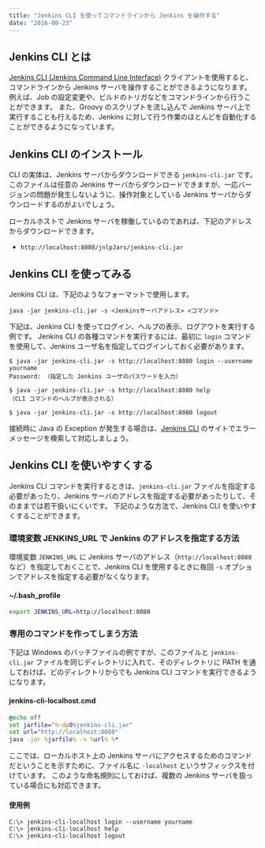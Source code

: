 ```yaml
---
title: "Jenkins CLI を使ってコマンドラインから Jenkins を操作する"
date: "2016-08-23"
---
```


Jenkins CLI とは
----
[Jenkins CLI (Jenkins Command Line Interface)](https://wiki.jenkins-ci.org/display/JENKINS/Jenkins+CLI) クライアントを使用すると、コマンドラインから Jenkins サーバを操作することができるようになります。
例えば、Job の設定変更や、ビルドのトリガなどをコマンドラインから行うことができます。
また、Groovy のスクリプトを流し込んで Jenkins サーバ上で実行することも行えるため、Jenkins に対して行う作業のほとんどを自動化することができるようになっています。

Jenkins CLI のインストール
----

CLI の実体は、Jenkins サーバからダウンロードできる `jenkins-cli.jar` です。
このファイルは任意の Jenkins サーバからダウンロードできますが、一応バージョンの問題が発生しないように、操作対象としている Jenkins サーバからダウンロードするのがよいでしょう。

ローカルホストで Jenkins サーバを稼働しているのであれば、下記のアドレスからダウンロードできます。

* `http://localhost:8080/jnlpJars/jenkins-cli.jar`


Jenkins CLI を使ってみる
----

Jenkins CLI は、下記のようなフォーマットで使用します。

```
java -jar jenkins-cli.jar -s <Jenkinsサーバアドレス> <コマンド>
```

下記は、Jenkins CLI を使ってログイン、ヘルプの表示、ログアウトを実行する例です。
Jenkins CLI の各種コマンドを実行するには、最初に `login` コマンドを使用して、Jenkins ユーザ名を指定してログインしておく必要があります。

```
$ java -jar jenkins-cli.jar -s http://localhost:8080 login --username yourname
Password: （指定した Jenkins ユーザのパスワードを入力）

$ java -jar jenkins-cli.jar -s http://localhost:8080 help
（CLI コマンドのヘルプが表示される）

$ java -jar jenkins-cli.jar -s http://localhost:8080 logout
```

接続時に Java の Exception が発生する場合は、[Jenkins CLI](https://wiki.jenkins-ci.org/display/JENKINS/Jenkins+CLI) のサイトでエラーメッセージを検索して対応しましょう。


Jenkins CLI を使いやすくする
----

Jenkins CLI コマンドを実行するときは、`jenkins-cli.jar` ファイルを指定する必要があったり、Jenkins サーバのアドレスを指定する必要があったりして、そのままでは若干扱いにくいです。
下記のような方法で、Jenkins CLI を使いやすくすることができます。

### 環境変数 JENKINS_URL で Jenkins のアドレスを指定する方法

環境変数 `JENKINS_URL` に Jenkins サーバのアドレス（`http://localhost:8080` など）を指定しておくことで、Jenkins CLI を使用するときに毎回 `-s` オプションでアドレスを指定する必要がなくなります。

#### ~/.bash_profile

```bash
export JENKINS_URL=http://localhost:8080
```

### 専用のコマンドを作ってしまう方法

下記は Windows のバッチファイルの例ですが、このファイルと `jenkins-cli.jar` ファイルを同じディレクトリに入れて、そのディレクトリに PATH を通しておけば、どのディレクトリからでも Jenkins CLI コマンドを実行できるようになります。


#### jenkins-cli-localhost.cmd

```bat
@echo off
set jarfile="%~dp0%jenkins-cli.jar"
set url="http://localhost:8080"
java -jar %jarfile% -s %url% %*
```

ここでは、ローカルホスト上の Jenkins サーバにアクセスするためのコマンドだということを示すために、ファイル名に `-localhost` というサフィックスを付けています。
このような命名規則にしておけば、複数の Jenkins サーバを扱っている場合にも対応できます。

#### 使用例

```
C:\> jenkins-cli-localhost login --username yourname
C:\> jenkins-cli-localhost help
C:\> jenkins-cli-localhost logout
```

